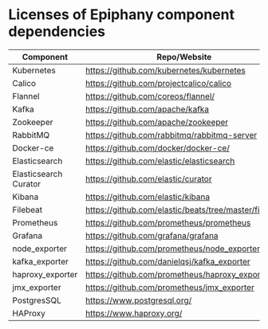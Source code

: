 # Licenses of Epiphany component dependencies

| Component             | Repo/Website                                          | License                                                           |
| --------------------- | ----------------------------------------------------- | ----------------------------------------------------------------- |
| Kubernetes            | https://github.com/kubernetes/kubernetes              | [Apache License 2.0](https://www.apache.org/licenses/LICENSE-2.0) |
| Calico                | https://github.com/projectcalico/calico               | [Apache License 2.0](https://www.apache.org/licenses/LICENSE-2.0) |
| Flannel               | https://github.com/coreos/flannel/                    | [Apache License](https://www.apache.org/licenses/LICENSE-1.0)     |
| Kafka                 | https://github.com/apache/kafka                       | [Apache License 2.0](https://www.apache.org/licenses/LICENSE-2.0) |
| Zookeeper             | https://github.com/apache/zookeeper                   | [Apache License 2.0](https://www.apache.org/licenses/LICENSE-2.0) |
| RabbitMQ              | https://github.com/rabbitmq/rabbitmq-server           | [Mozilla Public License](https://www.mozilla.org/en-US/MPL/)      |
| Docker-ce             | https://github.com/docker/docker-ce/                  | [Apache License](https://www.apache.org/licenses/LICENSE-1.0)     |
| Elasticsearch         | https://github.com/elastic/elasticsearch              | https://github.com/elastic/elasticsearch/blob/master/LICENSE.txt  |
| Elasticsearch Curator | https://github.com/elastic/curator                    | https://github.com/elastic/curator/blob/master/LICENSE.txt        |
| Kibana                | https://github.com/elastic/kibana                     | https://github.com/elastic/kibana/blob/master/LICENSE.txt         |
| Filebeat              | https://github.com/elastic/beats/tree/master/filebeat | [Apache License 2.0](https://www.apache.org/licenses/LICENSE-2.0) |
| Prometheus            | https://github.com/prometheus/prometheus              | [Apache License 2.0](https://www.apache.org/licenses/LICENSE-2.0) |
| Grafana               | https://github.com/grafana/grafana                    | [Apache License 2.0](https://www.apache.org/licenses/LICENSE-2.0) |
| node_exporter         | https://github.com/prometheus/node_exporter           | [Apache License 2.0](https://www.apache.org/licenses/LICENSE-2.0) |
| kafka_exporter        | https://github.com/danielqsj/kafka_exporter           | [Apache License 2.0](https://www.apache.org/licenses/LICENSE-2.0) |
| haproxy_exporter      | https://github.com/prometheus/haproxy_exporter        | [Apache License 2.0](https://www.apache.org/licenses/LICENSE-2.0) |
| jmx_exporter          | https://github.com/prometheus/jmx_exporter            | [Apache License 2.0](https://www.apache.org/licenses/LICENSE-2.0) |
| PostgresSQL           | https://www.postgresql.org/                           | https://opensource.org/licenses/postgresql                        |
| HAProxy               | https://www.haproxy.org/                              | [GNU General Public License 2.0](https://www.gnu.org/licenses/old-licenses/gpl-2.0.html)|                                   |
















